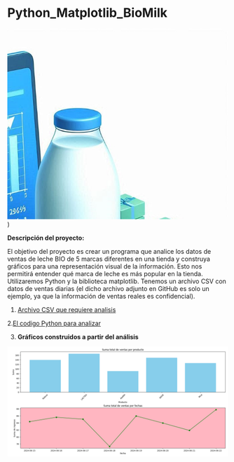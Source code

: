 # Python_Matplotlib_BioMilk
![Imagin](https://github.com/elena210910/Python_Matplotlib_BioMilk/blob/main/Milk.jpg))


**Descripción del proyecto:**

El objetivo del proyecto es crear un programa que analice los datos de ventas de leche BIO de 5 marcas diferentes en una tienda 
y construya gráficos para una representación visual de la información.
Esto nos permitirá entender qué marca de leche es más popular en la tienda. 
Utilizaremos Python y la biblioteca matplotlib. 
Tenemos un archivo CSV con datos de ventas diarias (el dicho archivo adjunto en GitHub es solo un ejemplo, ya que la información de ventas reales es confidencial).

1. [Archivo CSV que requiere analisis](https://github.com/elena210910/Python_Matplotlib_BioMilk/blob/main/sales_product.csv)

2.[El codigo Python para analizar](https://github.com/elena210910/Python_Matplotlib_BioMilk/blob/main/sales_product.csv)

3. **Gráficos construidos a partir del análisis**


  
  ![IMAGIN](https://github.com/elena210910/Python_Matplotlib_BioMilk/blob/main/Chart_1.png)
